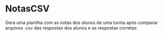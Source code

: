 # NotasCSV
Gera uma planilha com as notas dos alunos de uma turma após comparar arquivos .csv das respostas dos alunos e as respostas corretas
